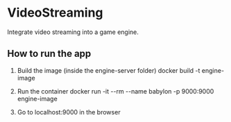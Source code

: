 # VideoStreaming
Integrate video streaming into a game engine.

## How to run the app
1. Build the image (inside the engine-server folder)
docker build -t engine-image

2. Run the container
docker run -it --rm --name babylon -p 9000:9000 engine-image

3. Go to localhost:9000 in the browser


